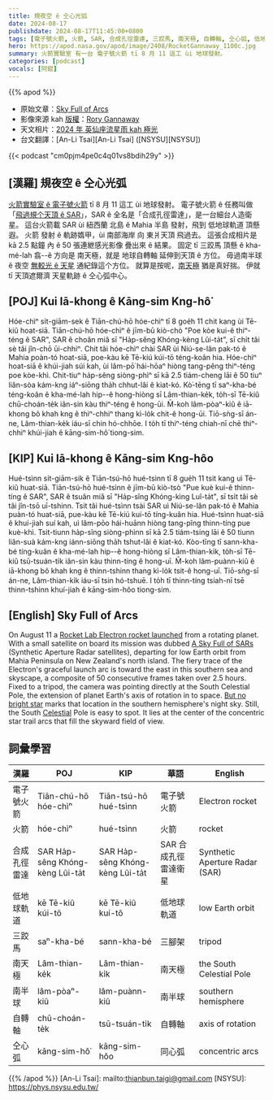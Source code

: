 ```yaml
---
title: 規夜空 ê 仝心光弧
date: 2024-08-17
publishdate: 2024-08-17T11:45:00+0800
tags: [電子號火箭, 火箭, SAR, 合成孔徑雷達, 三跤馬, 南天極, 自轉軸, 仝心弧, 低地球軌道, 南半球]
hero: https://apod.nasa.gov/apod/image/2408/RocketGannaway_1100c.jpg
summary: 火箭實驗室 有一台 電子號火箭 tī 8 月 11 這工 ùi 地球發射。
categories: [podcast]
vocals: [阿錕]
---
```


{{% apod %}}

- 原始文章：[Sky Full of Arcs](https://apod.nasa.gov/apod/ap240817.html)
- 影像來源 kah [版權][copyright]：[Rory Gannaway](https://www.instagram.com/rorygannaway/)
- 天文相片：[2024 年 英仙座流星雨 kah 極光](https://www.facebook.com/media/set/?set=a.488496753878907&type=3)
- 台文翻譯：[An-Li Tsai][An-Li Tsai] ([NSYSU][NSYSU])

{{< podcast "cm0pjm4pe0c4q01vs8bdih29y" >}}

## [漢羅] 規夜空 ê 仝心光弧
[火箭實驗室 ê 電子號火箭][Rocket Lab Electron rocket launched] tī 8 月 11 這工 ùi 地球發射。
電子號火箭 ê 任務叫做「[飛過規个天頂 ê SAR][A Sky Full of SARs]」，SAR ê 全名是「合成孔徑雷達」，是一台細台人造衛星。
這台火箭載 SAR ùi 紐西蘭 北島 ê Mahia 半島 發射，飛到 低地球軌道 頂懸遐。
火箭 發射 ê 軌跡媠甲，ùi 南部海岸 向 東爿天頂 飛過去。
這張合成相片是 kā 2.5 點鐘 內 ê 50 張連紲感光影像 疊出來 ê 結果。
固定 tī 三跤馬 頂懸 ê kha-mé-lah 翕--ê 方向是 南天極，就是 地球自轉軸 延伸到天頂 ê 方位。
毋過南半球 ê 夜空 [無較光 ê 天星][But no bright star] 通紀錄這个方位。
就算是按呢，[南天極][Celestial] 猶是真好揣。
伊就 tī 天頂遮爾濟 天星軌跡 ê 仝心弧中心。

## [POJ] Kui Iā-khong ê Kāng-sim Kng-hô͘
Hóe-chìⁿ si̍t-giām-sek ê Tiān-chú-hō hóe-chìⁿ tī 8 goe̍h 11 chit kang ùi Tē-kiû hoat-siā.
Tiān-chú-hō hóe-chìⁿ ê jīm-bū kiò-chò "Poe kòe kui-ê thiⁿ-téng ê SAR", SAR ê choân miâ sī "Ha̍p-sêng Khóng-kèng Lûi-ta̍t", sī chi̍t tâi sè tâi jîn-chō ūi-chhiⁿ.
Chit tâi hóe-chìⁿ chài SAR ùi Niú-se-lân pak-tó ê Mahia poàn-tó hoat-siā, poe-kàu kē Tē-kiú kúi-tō téng-koân hia.
Hóe-chìⁿ hoat-siā ê khúi-jiah súi kah, ùi lâm-pō͘ hái-hōaⁿ hiòng tang-pêng thiⁿ-téng poe kòe-khì.
Chit-tiuⁿ ha̍p-sêng siòng-phìⁿ sī kā 2.5 tiám-cheng lāi ê 50 tiuⁿ liân-sòa kám-kng iáⁿ-siōng tha̍h chhut-lâi ê kiat-kó.
Kò͘-tēng tī saⁿ-kha-bé téng-koân ê kha-mé-lah hip--ê hong-hiòng sī Lâm-thian-ke̍k, to̍h-sī Tē-kiû chū-choán-te̍k iân-sin kàu thiⁿ-téng ê hong-ūi.
M̄-koh lâm-pòaⁿ-kiû ê iā-khong bô khah kng ê thiⁿ-chhiⁿ thang kì-lo̍k chit-ê hong-ūi.
Tiō-sǹg-sī án-ne, Lâm-thian-ke̍k iáu-sī chin hó-chhōe.
I to̍h tī thiⁿ-téng chiah-nī chē thiⁿ-chhiⁿ khúi-jiah ê kāng-sim-hô͘ tiong-sim.

## [KIP] Kui Iā-khong ê Kāng-sim Kng-hôo
Hué-tsìnn si̍t-giām-sik ê Tiān-tsú-hō hué-tsìnn tī 8 gue̍h 11 tsit kang uì Tē-kiû huat-siā.
Tiān-tsú-hō hué-tsìnn ê jīm-bū kiò-tsò "Pue kuè kui-ê thinn-tíng ê SAR", SAR ê tsuân miâ sī "Ha̍p-sîng Khóng-kìng Luî-ta̍t", sī tsi̍t tâi sè tâi jîn-tsō uī-tshinn.
Tsit tâi hué-tsìnn tsài SAR uì Niú-se-lân pak-tó ê Mahia puàn-tó huat-siā, pue-kàu kē Tē-kiú kuí-tō tíng-kuân hia.
Hué-tsìnn huat-siā ê khuí-jiah suí kah, uì lâm-pōo hái-huānn hiòng tang-pîng thinn-tíng pue kuè-khì.
Tsit-tiunn ha̍p-sîng siòng-phìnn sī kā 2.5 tiám-tsing lāi ê 50 tiunn liân-suà kám-kng iánn-siōng tha̍h tshut-lâi ê kiat-kó.
Kòo-tīng tī sann-kha-bé tíng-kuân ê kha-mé-lah hip--ê hong-hiòng sī Lâm-thian-ki̍k, to̍h-sī Tē-kiû tsū-tsuán-ti̍k iân-sin kàu thinn-tíng ê hong-uī.
M̄-koh lâm-puànn-kiû ê iā-khong bô khah kng ê thinn-tshinn thang kì-lo̍k tsit-ê hong-uī.
Tiō-sǹg-sī án-ne, Lâm-thian-ki̍k iáu-sī tsin hó-tshuē.
I to̍h tī thinn-tíng tsiah-nī tsē thinn-tshinn khuí-jiah ê kāng-sim-hôo tiong-sim.

## [English] Sky Full of Arcs
On August 11 a [Rocket Lab Electron rocket launched][Rocket Lab Electron rocket launched] from a rotating planet.
With a small satellite on board its mission was dubbed [A Sky Full of SARs][A Sky Full of SARs] (Synthetic Aperture Radar satellites), departing for low Earth orbit from Mahia Peninsula on New Zealand's north island.
The fiery trace of the Electron's graceful launch arc is toward the east in this southern sea and skyscape, a composite of 50 consecutive frames taken over 2.5 hours.
Fixed to a tripod, the camera was pointing directly at the South Celestial Pole, the extension of planet Earth's axis of rotation in to space.
[But no bright star][But no bright star] marks that location in the southern hemisphere's night sky.
Still, the South [Celestial][Celestial] Pole is easy to spot.
It lies at the center of the concentric star trail arcs that fill the skyward field of view.

## 詞彙學習

|漢羅|POJ|KIP|華語|English|
|-|-|-|-|-|
|電子號火箭|Tiān-chú-hō hóe-chìⁿ|Tiān-tsú-hō hué-tsìnn|電子號火箭|Electron rocket|
|火箭|hóe-chìⁿ|hué-tsìnn|火箭|rocket|
|合成孔徑雷達|SAR Ha̍p-sêng Khóng-kèng Lûi-ta̍t|SAR Ha̍p-sêng Khóng-kèng Lûi-ta̍t|SAR 合成孔徑雷達衛星|Synthetic Aperture Radar (SAR)|
|低地球軌道|kē Tē-kiû kúi-tō|kē Tē-kiû kuí-tō|低地球軌道|low Earth orbit|
|三跤馬|saⁿ-kha-bé|sann-kha-bé|三腳架|tripod|
|南天極|Lâm-thian-ke̍k|Lâm-thian-ki̍k|南天極|the South Celestial Pole|
|南半球|lâm-pòaⁿ-kiû|lâm-puànn-kiû|南半球|southern hemisphere|
|自轉軸|chū-choán-te̍k|tsū-tsuán-ti̍k|自轉軸|axis of rotation|
|仝心弧|kāng-sim-hô͘|kāng-sim-hôo|同心弧|concentric arcs|

{{% /apod %}}
[An-Li Tsai]: mailto:thianbun.taigi@gmail.com
[NSYSU]: https://phys.nsysu.edu.tw/

[copyright]: https://apod.nasa.gov/apod/fap/lib/about_apod.html#srapply
[License3]: https://creativecommons.org/licenses/by/3.0/
[License2]:https://creativecommons.org/licenses/by-nc-nd/2.0/

[Rocket Lab Electron rocket launched]:https://en.wikipedia.org/wiki/List_of_Electron_rocket_launches
[A Sky Full of SARs]:https://www.rocketlabusa.com/missions/missions-launched/a-sky-full-of-sars/
[But no bright star]:https://apod.nasa.gov/apod/ap191130.html
[Celestial]:https://science.nasa.gov/learn/basics-of-space-flight/chapter2-2/
